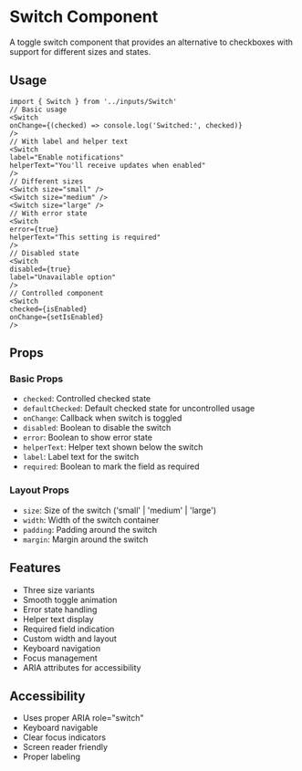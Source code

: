 # Switch Component

A toggle switch component that provides an alternative to checkboxes with support for different sizes and states.

## Usage

```tsx
import { Switch } from '../inputs/Switch'
// Basic usage
<Switch
onChange={(checked) => console.log('Switched:', checked)}
/>
// With label and helper text
<Switch
label="Enable notifications"
helperText="You'll receive updates when enabled"
/>
// Different sizes
<Switch size="small" />
<Switch size="medium" />
<Switch size="large" />
// With error state
<Switch
error={true}
helperText="This setting is required"
/>
// Disabled state
<Switch
disabled={true}
label="Unavailable option"
/>
// Controlled component
<Switch
checked={isEnabled}
onChange={setIsEnabled}
/>
```

## Props

### Basic Props

- `checked`: Controlled checked state
- `defaultChecked`: Default checked state for uncontrolled usage
- `onChange`: Callback when switch is toggled
- `disabled`: Boolean to disable the switch
- `error`: Boolean to show error state
- `helperText`: Helper text shown below the switch
- `label`: Label text for the switch
- `required`: Boolean to mark the field as required

### Layout Props

- `size`: Size of the switch ('small' | 'medium' | 'large')
- `width`: Width of the switch container
- `padding`: Padding around the switch
- `margin`: Margin around the switch

## Features

- Three size variants
- Smooth toggle animation
- Error state handling
- Helper text display
- Required field indication
- Custom width and layout
- Keyboard navigation
- Focus management
- ARIA attributes for accessibility

## Accessibility

- Uses proper ARIA role="switch"
- Keyboard navigable
- Clear focus indicators
- Screen reader friendly
- Proper labeling

